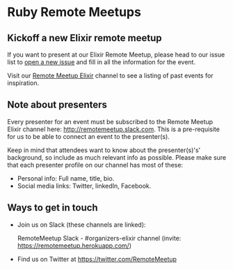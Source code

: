 # Ruby Remote Meetups

## Kickoff a new Elixir remote meetup
If you want to present at our Elixir Remote Meetup, please head to our issue list to [open a new issue](https://github.com/remotemeetup/elixir/issues/new) and fill in all the information for the event.

Visit our [Remote Meetup Elixir](https://www.bigmarker.com/communities/remote-meetup) channel to see a listing of past events for inspiration.

## Note about presenters
Every presenter for an event must be subscribed to the Remote Meetup Elixir channel here: http://remotemeetup.slack.com. This is a pre-requisite for us to be able to connect an event to the presenter(s).

Keep in mind that attendees want to know about the presenter(s)'s' background, so include as much relevant info as possible. Please make sure that each presenter profile on our channel has most of these:
- Personal info: Full name, title, bio.
- Social media links: Twitter, linkedIn, Facebook.


## Ways to get in touch

- Join us on Slack (these channels are linked):

    RemoteMeetup Slack - #organizers-elixir channel (invite: https://remotemeetup.herokuapp.com/)

- Find us on Twitter at https://twitter.com/RemoteMeetup
